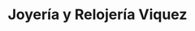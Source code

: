 ---
title: "Joyería y Relojería Viquez"
url: /san-isidro/joyeria-y-relojeria-viquez/
shop: joyería
---